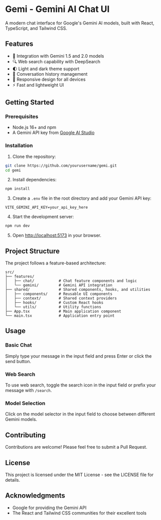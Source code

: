 # Gemi - Gemini AI Chat UI

A modern chat interface for Google's Gemini AI models, built with React, TypeScript, and Tailwind CSS.

## Features

- 🤖 Integration with Gemini 1.5 and 2.0 models
- 🔍 Web search capability with DeepSearch
- 🌓 Light and dark theme support
- 💬 Conversation history management
- 📱 Responsive design for all devices
- ⚡ Fast and lightweight UI

## Getting Started

### Prerequisites

- Node.js 16+ and npm
- A Gemini API key from [Google AI Studio](https://ai.google.dev/)

### Installation

1. Clone the repository:
```bash
git clone https://github.com/yourusername/gemi.git
cd gemi
```

2. Install dependencies:
```bash
npm install
```

3. Create a `.env` file in the root directory and add your Gemini API key:
```
VITE_GEMINI_API_KEY=your_api_key_here
```

4. Start the development server:
```bash
npm run dev
```

5. Open [http://localhost:5173](http://localhost:5173) in your browser.

## Project Structure

The project follows a feature-based architecture:

```
src/
├── features/
│   ├── chat/           # Chat feature components and logic
│   └── gemini/         # Gemini API integration
├── shared/             # Shared components, hooks, and utilities
│   ├── components/     # Reusable UI components
│   ├── context/        # Shared context providers
│   ├── hooks/          # Custom React hooks
│   └── utils/          # Utility functions
├── App.tsx             # Main application component
└── main.tsx            # Application entry point
```

## Usage

### Basic Chat

Simply type your message in the input field and press Enter or click the send button.

### Web Search

To use web search, toggle the search icon in the input field or prefix your message with `/search`.

### Model Selection

Click on the model selector in the input field to choose between different Gemini models.

## Contributing

Contributions are welcome! Please feel free to submit a Pull Request.

## License

This project is licensed under the MIT License - see the LICENSE file for details.

## Acknowledgments

- Google for providing the Gemini API
- The React and Tailwind CSS communities for their excellent tools 